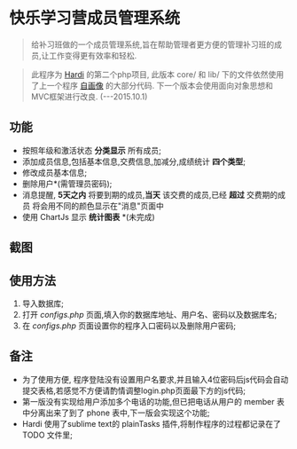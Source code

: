 # 快乐学习营成员管理系统

> 给补习班做的一个成员管理系统,旨在帮助管理者更方便的管理补习班的成员,让工作变得更有效率和轻松.

> 此程序为 [Hardi](http://weibo.com/hardi/) 的第二个php项目, 此版本 core/ 和 lib/ 下的文件依然使用了上一个程序 [自画像](https://github.com/huanghao521/zihuaxiang) 的大部分代码. 下一个版本会使用面向对象思想和MVC框架进行改良. 
(---2015.10.1) 

## 功能

* 按照年级和激活状态 **分类显示** 所有成员;
* 添加成员信息,包括基本信息,交费信息,加减分,成绩统计 **四个类型**;
* 修改成员基本信息;
* 删除用户*(需管理员密码);
* 消息提醒, **5天之内** 将要到期的成员,**当天** 该交费的成员,已经 **超过** 交费期的成员 将会用不同的颜色显示在"消息"页面中
* 使用 ChartJs 显示 **统计图表** *(未完成)

## 截图

## 使用方法

1. 导入数据库;
2. 打开 *configs.php* 页面,填入你的数据库地址、用户名、密码以及数据库名;
2. 在 *configs.php* 页面设置你的程序入口密码以及删除用户密码;

## 备注
* 为了使用方便, 程序登陆没有设置用户名要求,并且输入4位密码后js代码会自动提交表格,若感觉不方便请酌情调整login.php页面最下方的js代码;
* 第一版没有实现给用户添加多个电话的功能,但已把电话从用户的 member 表中分离出来了到了 phone 表中,下一版会实现这个功能;
* Hardi 使用了sublime text的 plainTasks 插件,将制作程序的过程都记录在了 TODO 文件里;